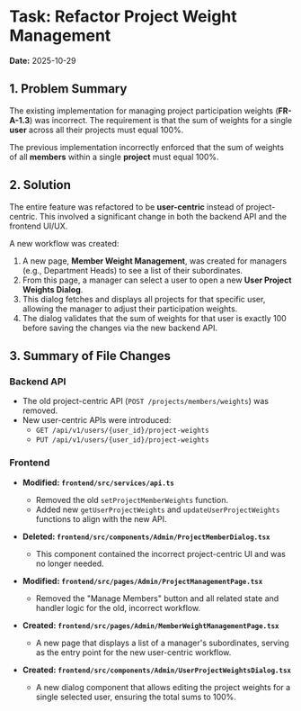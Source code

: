 # Task: Refactor Project Weight Management

**Date:** 2025-10-29

## 1. Problem Summary

The existing implementation for managing project participation weights (**FR-A-1.3**) was incorrect. The requirement is that the sum of weights for a single **user** across all their projects must equal 100%.

The previous implementation incorrectly enforced that the sum of weights of all **members** within a single **project** must equal 100%.

## 2. Solution

The entire feature was refactored to be **user-centric** instead of project-centric. This involved a significant change in both the backend API and the frontend UI/UX.

A new workflow was created:

1.  A new page, **Member Weight Management**, was created for managers (e.g., Department Heads) to see a list of their subordinates.
2.  From this page, a manager can select a user to open a new **User Project Weights Dialog**.
3.  This dialog fetches and displays all projects for that specific user, allowing the manager to adjust their participation weights.
4.  The dialog validates that the sum of weights for that user is exactly 100 before saving the changes via the new backend API.

## 3. Summary of File Changes

### Backend API

- The old project-centric API (`POST /projects/members/weights`) was removed.
- New user-centric APIs were introduced:
  - `GET /api/v1/users/{user_id}/project-weights`
  - `PUT /api/v1/users/{user_id}/project-weights`

### Frontend

- **Modified: `frontend/src/services/api.ts`**
  - Removed the old `setProjectMemberWeights` function.
  - Added new `getUserProjectWeights` and `updateUserProjectWeights` functions to align with the new API.

- **Deleted: `frontend/src/components/Admin/ProjectMemberDialog.tsx`**
  - This component contained the incorrect project-centric UI and was no longer needed.

- **Modified: `frontend/src/pages/Admin/ProjectManagementPage.tsx`**
  - Removed the "Manage Members" button and all related state and handler logic for the old, incorrect workflow.

- **Created: `frontend/src/pages/Admin/MemberWeightManagementPage.tsx`**
  - A new page that displays a list of a manager's subordinates, serving as the entry point for the new user-centric workflow.

- **Created: `frontend/src/components/Admin/UserProjectWeightsDialog.tsx`**
  - A new dialog component that allows editing the project weights for a single selected user, ensuring the total sums to 100%.
